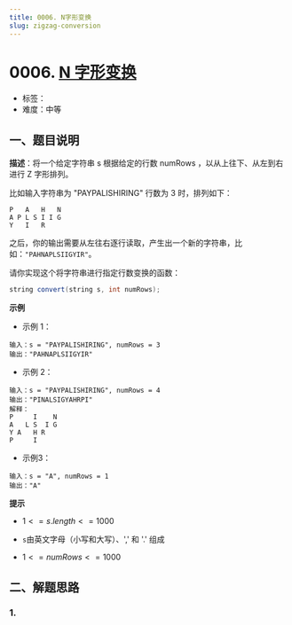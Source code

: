 ```yaml
---
title: 0006. N字形变换
slug: zigzag-conversion
---
```


# 0006. [N 字形变换](https://leetcode.cn/problems/zigzag-conversion/)

- 标签：
- 难度：中等

## 一、题目说明

**描述**：将一个给定字符串 s 根据给定的行数 numRows ，以从上往下、从左到右进行 Z 字形排列。

比如输入字符串为 "PAYPALISHIRING" 行数为 3 时，排列如下：

```text
P   A   H   N
A P L S I I G
Y   I   R
```

之后，你的输出需要从左往右逐行读取，产生出一个新的字符串，比如：`"PAHNAPLSIIGYIR"`。

请你实现这个将字符串进行指定行数变换的函数：

```java
string convert(string s, int numRows);
```

**示例**

* 示例 1：

```text
输入：s = "PAYPALISHIRING", numRows = 3
输出："PAHNAPLSIIGYIR"
```

* 示例 2：

```text
输入：s = "PAYPALISHIRING", numRows = 4
输出："PINALSIGYAHRPI"
解释：
P     I    N
A   L S  I G
Y A   H R
P     I
```

* 示例3：

```text
输入：s = "A", numRows = 1
输出："A"
```

**提示**

* $1 <= s.length <= 1000$

* `s`由英文字母（小写和大写）、',' 和 '.' 组成

* $1 <= numRows <= 1000$

## 二、解题思路

### 1.
